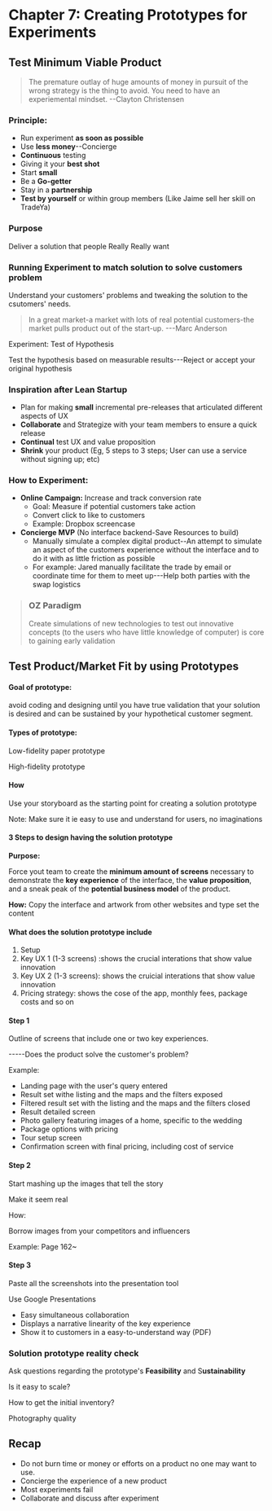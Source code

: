 # Chapter 7: Creating Prototypes for Experiments

## Test Minimum Viable Product

> The premature outlay of huge amounts of money in pursuit of the wrong strategy is the thing to avoid. You need to have an experiemental mindset. --Clayton Christensen

### Principle:

* Run experiment **as soon as possible**
* Use **less money**--Concierge 
* **Continuous** testing
* Giving it your **best shot**
* Start **small**
* Be a **Go-getter**
* Stay in a **partnership**
* **Test by yourself** or within group members \(Like Jaime sell her skill on TradeYa\)

### Purpose

Deliver a solution that people Really Really want

### Running Experiment to match solution to solve customers problem

Understand your customers' problems and tweaking the solution to the csutomers' needs.

> In a great market-a market with lots of real potential customers-the market pulls product out of the start-up. ---Marc Anderson

Experiment: Test of Hypothesis

Test the hypothesis based on measurable results---Reject or accept your original hypothesis

### Inspiration after Lean Startup

* Plan for making **small** incremental pre-releases that articulated different aspects of UX
* **Collaborate** and Strategize with your team members to ensure a quick release
* **Continual** test UX and value proposition
* **Shrink** your product \(Eg, 5 steps to 3 steps; User can use a service without signing up; etc\)

### How to Experiment:

* **Online Campaign:** Increase and track conversion rate
  * Goal: Measure if potential customers take action
  * Convert click to like to customers 
  * Example: Dropbox screencase
* **Concierge MVP** \(No interface backend-Save Resources to build\)
  * Manually simulate a complex digital product--An attempt to simulate an aspect of the customers experience without the interface and to do it with as little friction as possible
  * For example: Jared manually facilitate the trade by email or coordinate time for them to meet up---Help both parties with the swap logistics

> ### OZ Paradigm
>
> Create simulations of new technologies to test out innovative concepts \(to the users who have little knowledge of computer\) is core to gaining early validation

## Test Product/Market Fit by using Prototypes

#### Goal of prototype: 

avoid coding and designing until you have true validation that your solution is desired and can be sustained by your hypothetical customer segment.

#### Types of prototype:

Low-fidelity paper prototype

High-fidelity prototype

#### How

Use your storyboard as the starting point for creating a solution prototype 

Note: Make sure it ie easy to use and understand for users, no imaginations

#### 3 Steps to design having the solution prototype

**Purpose:**

Force yout team to create the **minimum amount of screens** necessary to demonstrate the **key experience** of the interface, the **value proposition**, and a sneak peak of the **potential business model** of the product.

**How:** Copy the interface and artwork from other websites and type set the content

#### What does the solution prototype include

1. Setup
2. Key UX 1 \(1-3 screens\) :shows the crucial interations that show value innovation
3. Key UX 2 \(1-3 screens\): shows the cruicial interations that show value innovation
4. Pricing strategy: shows the cose of the app, monthly fees, package costs and so on

#### Step 1

Outline of screens that include one or two key experiences.

-----Does the product solve the customer's problem?

Example:

* Landing page with the user's query entered
* Result set withe listing and the maps and the filters exposed
* Filtered result set with the listing and the maps and the filters closed
* Result detailed screen
* Photo gallery featuring images of a home, specific to the wedding
* Package options with pricing
* Tour setup screen
* Confirmation screen with final pricing, including cost of service

#### Step 2 

Start mashing up the images that tell the story

Make it seem real

How:

Borrow images from your competitors and influencers

Example: Page 162~

#### Step 3 

Paste all the screenshots into the presentation tool

Use Google Presentations 

* Easy simultaneous collaboration
* Displays a narrative  linearity of the key experience
* Show it to customers in a easy-to-understand way \(PDF\)

### Solution prototype reality check

Ask questions regarding the prototype's **Feasibility** and S**ustainability**

Is it easy to scale?

How to get the initial inventory?

Photography quality

## **Recap**

* Do not burn time or money or efforts on a product no one may want to use.
* Concierge the experience of a new product
* Most experiments fail
* Collaborate and discuss after experiment 

